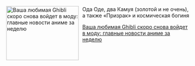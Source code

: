 <!--2025-06-14 11:45:51-->
<div class="yb">
  <div class="rss kino_kino"><a href="https://www.kino-teatr.ru/kino/news/y2025/6-14/38001/" title="Ваша любимая Ghibli скоро снова войдет в моду: главные новости аниме за неделю"><img src="https://www.kino-teatr.ru/news/1/0/38001/poster.jpg" width="196" height="147" align="left" hspace="5" style="margin: 0px 10px 0px 5px" alt="Ваша любимая Ghibli скоро снова войдет в моду: главные новости аниме за неделю"/></a>Ода Оде, два Камуя (золотой и не очень), а также «Призрак» и космическая богиня <p class="titl"><a href="https://www.kino-teatr.ru/kino/news/y2025/6-14/38001/">Ваша любимая Ghibli скоро снова войдет в моду: главные новости аниме за неделю</a></p></div>
</div>
